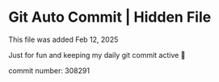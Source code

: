 # Git Auto Commit | Hidden File

This file was added Feb 12, 2025

Just for fun and keeping my daily git commit active 🤪

commit number: 308291
